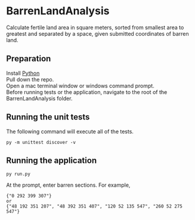 # BarrenLandAnalysis
Calculate fertile land area in square meters, sorted from smallest area to greatest and separated by a 
space, given submitted coordinates of barren land.
## Preparation
Install [Python](https://www.python.org/)  
Pull down the repo.  
Open a mac terminal window or windows command prompt.  
Before running tests or the application, navigate to the root of the BarrenLandAnalysis folder.  
## Running the unit tests 
The following command will execute all of the tests.
```
py -m unittest discover -v
```
## Running the application
```
py run.py
```
At the prompt, enter barren sections. For example,
````
{"0 292 399 307"}
or
{"48 192 351 207", "48 392 351 407", "120 52 135 547", "260 52 275 547"}

